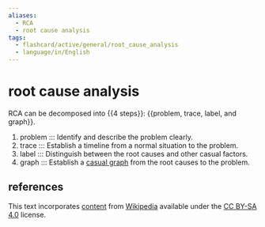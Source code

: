 ```yaml
---
aliases:
  - RCA
  - root cause analysis
tags:
  - flashcard/active/general/root_cause_analysis
  - language/in/English
---
```


# root cause analysis

RCA can be decomposed into {{4 steps}}: {{problem, trace, label, and graph}}. <!--SR:!2025-05-18,265,330!2025-03-27,220,321-->

1. problem ::: Identify and describe the problem clearly. <!--SR:!2024-12-09,135,290!2025-05-07,256,330-->
2. trace ::: Establish a timeline from a normal situation to the problem. <!--SR:!2025-06-11,284,330!2025-02-15,177,310-->
3. label ::: Distinguish between the root causes and other casual factors. <!--SR:!2024-12-05,136,310!2025-01-28,165,310-->
4. graph ::: Establish a [casual graph](casual%20graph.md) from the root causes to the problem. <!--SR:!2025-06-13,248,290!2025-03-18,218,330-->

## references

This text incorporates [content](https://en.wikipedia.org/wiki/root_cause_analysis) from [Wikipedia](Wikipedia.md) available under the [CC BY-SA 4.0](https://creativecommons.org/licenses/by-sa/4.0/) license.
